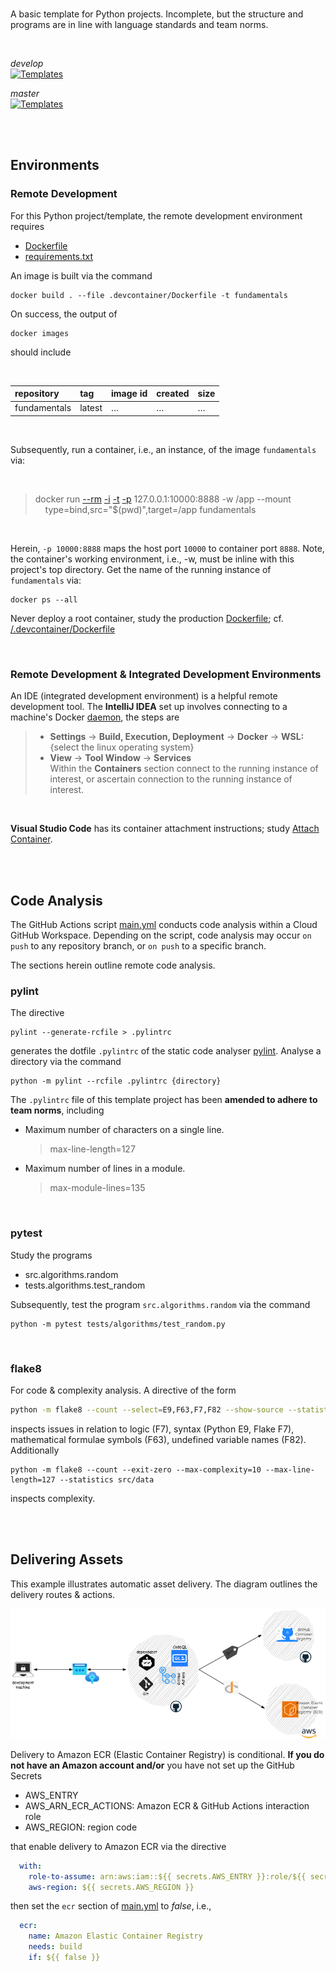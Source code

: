 <br>

A basic template for Python projects.  Incomplete, but the structure and programs are in line with language standards and team norms.

<br>

_develop_<br>
[![Templates](https://github.com/thetemplates/python-basic/actions/workflows/main.yml/badge.svg?branch=develop)](https://github.com/thetemplates/python-basic/actions/workflows/main.yml)

_master_<br>
[![Templates](https://github.com/thetemplates/python-basic/actions/workflows/main.yml/badge.svg?branch=master)](https://github.com/thetemplates/python-basic/actions/workflows/main.yml)

<br>
<br>

## Environments

### Remote Development

For this Python project/template, the remote development environment requires

* [Dockerfile](.devcontainer/Dockerfile)
* [requirements.txt](.devcontainer/requirements.txt)

An image is built via the command

```shell
docker build . --file .devcontainer/Dockerfile -t fundamentals
```

On success, the output of

```shell
docker images
```

should include

<br>

| repository   | tag    | image id | created  | size     |
|:-------------|:-------|:---------|:---------|:---------|
| fundamentals | latest | $\ldots$ | $\ldots$ | $\ldots$ |


<br>

Subsequently, run a container, i.e., an instance, of the image `fundamentals` via:

<br>

> docker run [--rm](https://docs.docker.com/engine/reference/commandline/run/#:~:text=a%20container%20exits-,%2D%2Drm,-Automatically%20remove%20the) [-i](https://docs.docker.com/engine/reference/commandline/run/#:~:text=and%20reaps%20processes-,%2D%2Dinteractive,-%2C%20%2Di) [-t](https://docs.docker.com/get-started/02_our_app/#:~:text=Finally%2C%20the-,%2Dt,-flag%20tags%20your) [-p](https://docs.docker.com/engine/reference/commandline/run/#:~:text=%2D%2Dpublish%20%2C-,%2Dp,-Publish%20a%20container%E2%80%99s) 127.0.0.1:10000:8888 -w /app --mount \
> &nbsp; &nbsp; type=bind,src="$(pwd)",target=/app fundamentals

<br>

Herein, `-p 10000:8888` maps the host port `10000` to container port `8888`.  Note, the container's working environment,
i.e., -w, must be inline with this project's top directory.  Get the name of the running instance of ``fundamentals`` via:

```shell
docker ps --all
```

Never deploy a root container, study the production [Dockerfile](Dockerfile); cf. [/.devcontainer/Dockerfile](.devcontainer/Dockerfile)

<br>

### Remote Development & Integrated Development Environments

An IDE (integrated development environment) is a helpful remote development tool.  The **IntelliJ
IDEA** set up involves connecting to a machine's Docker [daemon](https://www.jetbrains.com/help/idea/docker.html#connect_to_docker), the steps are

> * **Settings** $\rightarrow$ **Build, Execution, Deployment** $\rightarrow$ **Docker** $\rightarrow$ **WSL:** {select the linux operating system}
> * **View** $\rightarrow$ **Tool Window** $\rightarrow$ **Services** <br>Within the **Containers** section connect to the running instance of interest, or ascertain connection to the running instance of interest.

<br>

**Visual Studio Code** has its container attachment instructions; study [Attach Container](https://code.visualstudio.com/docs/devcontainers/attach-container).


<br>
<br>

## Code Analysis

The GitHub Actions script [main.yml](.github/workflows/main.yml) conducts code analysis within a Cloud GitHub Workspace.  Depending on the script, code analysis may occur `on push` to any repository branch, or `on push` to a specific branch.

The sections herein outline remote code analysis.

### pylint

The directive

```shell
pylint --generate-rcfile > .pylintrc
```

generates the dotfile `.pylintrc` of the static code analyser [pylint](https://pylint.pycqa.org/en/latest/user_guide/checkers/features.html).  Analyse a directory via the command

```shell
python -m pylint --rcfile .pylintrc {directory}
```

The `.pylintrc` file of this template project has been **amended to adhere to team norms**, including

* Maximum number of characters on a single line.
  > max-line-length=127

* Maximum number of lines in a module.
  > max-module-lines=135


<br>


### pytest

Study the programs

* src.algorithms.random
* tests.algorithms.test_random

Subsequently, test the program `src.algorithms.random` via the command

```shell
python -m pytest tests/algorithms/test_random.py
```


<br>


### flake8

For code & complexity analysis.  A directive of the form

```bash
python -m flake8 --count --select=E9,F63,F7,F82 --show-source --statistics src/data
```

inspects issues in relation to logic (F7), syntax (Python E9, Flake F7), mathematical formulae symbols (F63), undefined variable names (F82).  Additionally

```shell
python -m flake8 --count --exit-zero --max-complexity=10 --max-line-length=127 --statistics src/data
```

inspects complexity.


<br>
<br>

## Delivering Assets

This example illustrates automatic asset delivery.  The diagram outlines the delivery routes & actions.


<img src="/assets/beforehand-static.png" alt="Asset Delivery">


Delivery to Amazon ECR (Elastic Container Registry) is conditional.  **If you do not have an Amazon account and/or** you have not set up the GitHub Secrets 

* AWS_ENTRY
* AWS_ARN_ECR_ACTIONS: Amazon ECR & GitHub Actions interaction role
* AWS_REGION: region code

that enable delivery to Amazon ECR via the directive

```yaml
  with:
    role-to-assume: arn:aws:iam::${{ secrets.AWS_ENTRY }}:role/${{ secrets.AWS_ARN_ECR_ACTIONS }}
    aws-region: ${{ secrets.AWS_REGION }}
```

then set the `ecr` section of [main.yml](.github/workflows/main.yml) to *false*, i.e.,

```yaml
  ecr:
    name: Amazon Elastic Container Registry
    needs: build
    if: ${{ false }}
```

<br>
<br>

<br>
<br>

<br>
<br>

<br>
<br>

